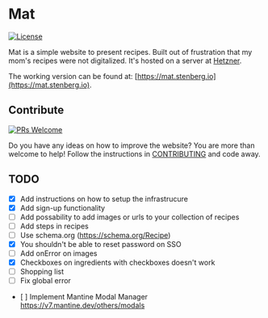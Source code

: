 # Mat

<a href="https://github.com/jayway/devolunch/blob/main/LICENSE.md"><img src="https://img.shields.io/npm/l/heroicons.svg" alt="License"></a>

Mat is a simple website to present recipes. Built out of frustration that my mom's recipes were not digitalized.
It's hosted on a server at [Hetzner](https://hetzner.com/).

The working version can be found at: [https://mat.stenberg.io](https://mat.stenberg.io).

## Contribute

<a href="https://github.com/jonasstenberg/matv2/pulls" target="_blank"><img src="https://img.shields.io/badge/PRs-welcome-brightgreen.svg" alt="PRs Welcome"></a>

Do you have any ideas on how to improve the website? You are more than welcome to help!
Follow the instructions in [CONTRIBUTING](./CONTRIBUTING.md) and code away.

## TODO

- [x] Add instructions on how to setup the infrastrucure
- [x] Add sign-up functionality
- [ ] Add possability to add images or urls to your collection of recipes
- [ ] Add steps in recipes
- [ ] Use schema.org (https://schema.org/Recipe)
- [x] You shouldn't be able to reset password on SSO
- [ ] Add onError on images
- [x] Checkboxes on ingredients with checkboxes doesn't work
- [ ] Shopping list
- [ ] Fix global error
- [ ] Implement Mantine Modal Manager https://v7.mantine.dev/others/modals
